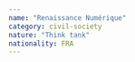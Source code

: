 ```yaml
---
name: "Renaissance Numérique"
category: civil-society
nature: "Think tank"
nationality: FRA
---
```

